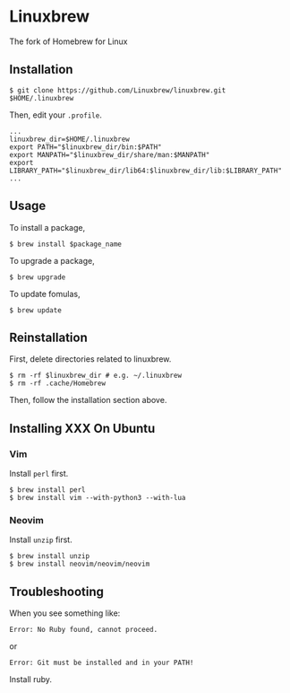 # Linuxbrew

The fork of Homebrew for Linux


## Installation

```
$ git clone https://github.com/Linuxbrew/linuxbrew.git $HOME/.linuxbrew
```

Then, edit your `.profile`.

```
...
linuxbrew_dir=$HOME/.linuxbrew
export PATH="$linuxbrew_dir/bin:$PATH"
export MANPATH="$linuxbrew_dir/share/man:$MANPATH"
export LIBRARY_PATH="$linuxbrew_dir/lib64:$linuxbrew_dir/lib:$LIBRARY_PATH"
...
```


## Usage

To install a package,

```
$ brew install $package_name
```

To upgrade a package,

```
$ brew upgrade
```

To update fomulas,

```
$ brew update
```


## Reinstallation

First, delete directories related to linuxbrew.

```
$ rm -rf $linuxbrew_dir # e.g. ~/.linuxbrew
$ rm -rf .cache/Homebrew
```

Then, follow the installation section above.


## Installing XXX On Ubuntu

### Vim

Install `perl` first.

```
$ brew install perl
$ brew install vim --with-python3 --with-lua
```

### Neovim

Install `unzip` first.

```
$ brew install unzip
$ brew install neovim/neovim/neovim
```


## Troubleshooting

When you see something like:

```
Error: No Ruby found, cannot proceed.
```

or

```
Error: Git must be installed and in your PATH!
```

Install ruby.
